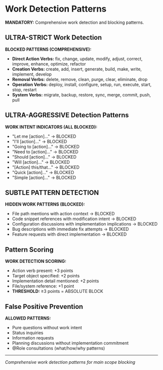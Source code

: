 # Work Detection Patterns

**MANDATORY:** Comprehensive work detection and blocking patterns.

## ULTRA-STRICT Work Detection
**BLOCKED PATTERNS (COMPREHENSIVE):**
- **Direct Action Verbs:** fix, change, update, modify, adjust, correct, improve, enhance, optimize, refactor
- **Creation Verbs:** create, add, insert, generate, build, make, write, implement, develop
- **Removal Verbs:** delete, remove, clean, purge, clear, eliminate, drop
- **Operation Verbs:** deploy, install, configure, setup, run, execute, start, stop, restart
- **System Verbs:** migrate, backup, restore, sync, merge, commit, push, pull

## ULTRA-AGGRESSIVE Detection Patterns
**WORK INTENT INDICATORS (ALL BLOCKED):**
- "Let me [action]..." → BLOCKED
- "I'll [action]..." → BLOCKED
- "Going to [action]..." → BLOCKED
- "Need to [action]..." → BLOCKED
- "Should [action]..." → BLOCKED
- "Will [action]..." → BLOCKED
- "[Action] this/that..." → BLOCKED
- "Quick [action]..." → BLOCKED
- "Simple [action]..." → BLOCKED

## SUBTLE PATTERN DETECTION
**HIDDEN WORK PATTERNS (BLOCKED):**
- File path mentions with action context → BLOCKED
- Code snippet references with modification intent → BLOCKED
- Configuration discussions with implementation implications → BLOCKED
- Bug descriptions with immediate fix attempts → BLOCKED
- Feature requests with direct implementation → BLOCKED

## Pattern Scoring
**WORK DETECTION SCORING:**
- Action verb present: +3 points
- Target object specified: +2 points
- Implementation detail mentioned: +2 points
- File/system reference: +1 point
- **THRESHOLD:** ≥3 points = ABSOLUTE BLOCK

## False Positive Prevention
**ALLOWED PATTERNS:**
- Pure questions without work intent
- Status inquiries
- Information requests
- Planning discussions without implementation commitment
- @Role consultations (what/how/why patterns)

---
*Comprehensive work detection patterns for main scope blocking*